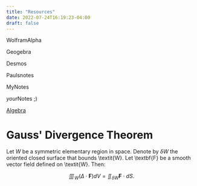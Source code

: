 ```yaml
---
title: "Resources"
date: 2022-07-24T16:19:23-04:00
draft: false
---
```


WolframAlpha

Geogebra

Desmos 

Paulsnotes

MyNotes

*your*Notes ;)

[Algebra](/algebra)

# Gauss' Divergence Theorem
Let $\textit{W}$ be a symmetric elementary region in space. Denote by $\delta W$ the oriented closed surface that bounds \textit{W}. Let \textbf{F} be a smooth vector field defined on \textit{W}. Then:

$$\iiint_{W}^{} (\Delta \cdot \textbf{F}) dV = \iint_{\delta W}^{} \textbf{F} \cdot dS.$$

